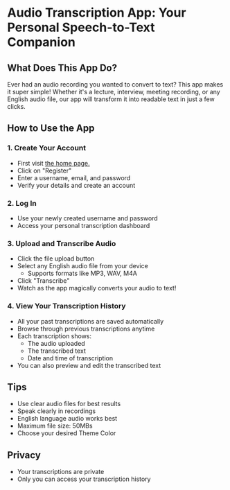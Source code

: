 # Audio Transcription App: Your Personal Speech-to-Text Companion

## What Does This App Do?

Ever had an audio recording you wanted to convert to text? This app makes it super simple! Whether it's a lecture, interview, meeting recording, or any English audio file, our app will transform it into readable text in just a few clicks.

## How to Use the App

### 1. Create Your Account
- First visit [the home page.](https://transcriber-henna.vercel.app/home)
- Click on "Register"
- Enter a username, email, and password
- Verify your details and create an account

### 2. Log In
- Use your newly created username and password
- Access your personal transcription dashboard

### 3. Upload and Transcribe Audio
- Click the file upload button
- Select any English audio file from your device
  - Supports formats like MP3, WAV, M4A
- Click "Transcribe"
- Watch as the app magically converts your audio to text!

### 4. View Your Transcription History
- All your past transcriptions are saved automatically
- Browse through previous transcriptions anytime
- Each transcription shows:
  - The audio uploaded
  - The transcribed text
  - Date and time of transcription
- You can also preview and edit the transcribed text  

## Tips
- Use clear audio files for best results
- Speak clearly in recordings
- English language audio works best
- Maximum file size: 50MBs
- Choose your desired Theme Color

## Privacy
- Your transcriptions are private
- Only you can access your transcription history